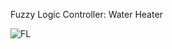 Fuzzy Logic Controller: Water Heater

![FL](https://user-images.githubusercontent.com/111874834/207832647-f9fc211c-79ed-456c-9434-6815070e99c6.png)
